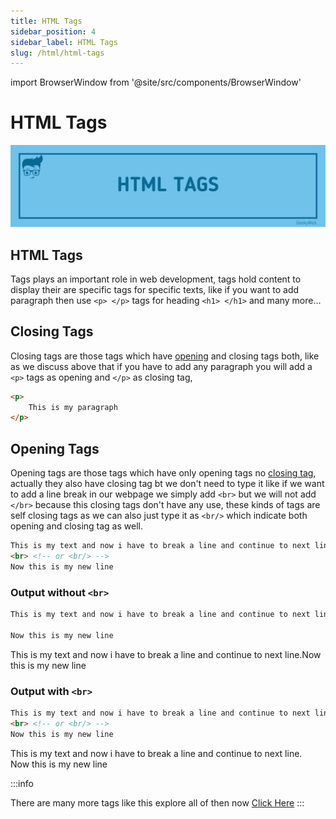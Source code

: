 ```yaml
---
title: HTML Tags
sidebar_position: 4
sidebar_label: HTML Tags
slug: /html/html-tags
---
```

<!-- Import files -->
import BrowserWindow from '@site/src/components/BrowserWindow'

# HTML Tags

![HTML Tags](../../assets/html/html-tags.png)

## HTML Tags

Tags plays an important role in web development, tags hold content to display their are specific tags for specific texts, like if you want to add paragraph then use `<p> </p>` tags for heading `<h1> </h1>` and many more...

## Closing Tags

Closing tags are those tags which have [opening](#opening-tags) and closing tags both, like as we discuss above that if you have to add any paragraph you will add a `<p>` tags as opening and `</p>` as closing tag,

```html
<p>
    This is my paragraph
</p>
```

## Opening Tags

Opening tags are those tags which have only opening tags no [closing tag](#closing-tags), actually they also have closing tag bt we don't need to type it like if we want to add a line break in our webpage we simply add `<br>` but we will not add `</br>` because this closing tags don't have any use, these kinds of tags are self closing tags as we can also just type it as `<br/>` which indicate both opening and closing tag as well.

```html
This is my text and now i have to break a line and continue to next line.
<br> <!-- or <br/> -->
Now this is my new line
```

### Output without `<br>`

```html title="Code"
This is my text and now i have to break a line and continue to next line.

Now this is my new line
```

<BrowserWindow>

This is my text and now i have to break a line and continue to next line.Now this is my new line

</BrowserWindow>


### Output with `<br>`

```html title="Code"
This is my text and now i have to break a line and continue to next line.
<br> <!-- or <br/> -->
Now this is my new line
```

<BrowserWindow>

This is my text and now i have to break a line and continue to next line. <br/>
Now this is my new line

</BrowserWindow>

:::info

There are many more tags like this explore all of then now [Click Here](tags)
:::
